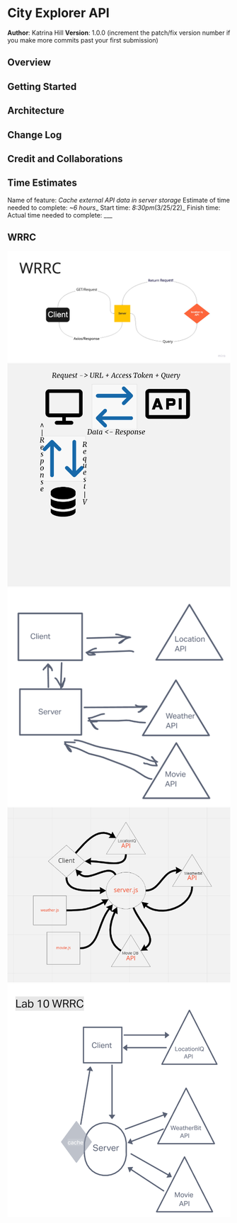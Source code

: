 # City Explorer API

**Author**: Katrina Hill
**Version**: 1.0.0 (increment the patch/fix version number if you make more commits past your first submission)

## Overview
<!-- Provide a high level overview of what this application is and why you are building it, beyond the fact that it's an assignment for this class. (i.e. What's your problem domain?) -->

## Getting Started
<!-- What are the steps that a user must take in order to build this app on their own machine and get it running? -->

## Architecture
<!-- Provide a detailed description of the application design. What technologies (languages, libraries, etc) you're using, and any other relevant design information. -->

## Change Log
<!-- Use this area to document the iterative changes made to your application as each feature is successfully implemented. Use time stamps. Here's an example:

01-01-2001 4:59pm - Application now has a fully-functional express server, with a GET route for the location resource. -->

## Credit and Collaborations
<!-- Give credit (and a link) to other people or resources that helped you build this application. -->

## Time Estimates

Name of feature: _Cache external API data in server storage_
Estimate of time needed to complete: _~6 hours__
Start time: _8:30pm_(3/25/22)_
Finish time: 
Actual time needed to complete: ___

## WRRC
![WRRC - Lab06](WRRC.jpg)
![WRRC - Lab07](WRRC2.png)
![WRRC - Lab08](WRRC-lab08.png)
![WRRC - Lab09](lab09WRRC.png)
![WRRC - Lab10](lab10WRRC.png)